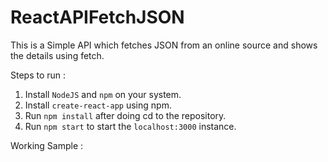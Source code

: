 # ReactAPIFetchJSON
This is a Simple API which fetches JSON from an online source and shows the details using fetch.

Steps to run :

1. Install ```NodeJS``` and ```npm``` on your system.
2. Install ```create-react-app``` using npm.
3. Run ```npm install``` after doing cd to the repository.
4. Run ```npm start``` to start the ```localhost:3000``` instance.

Working Sample :
